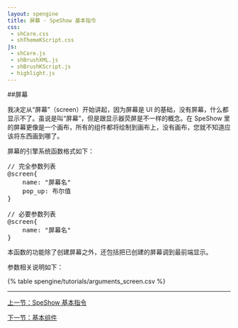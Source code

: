 ```yaml
---
layout: spengine
title: 屏幕 - SpeShow 基本指令
css:
 - shCore.css
 - shThemeKScript.css
js:
 - shCore.js
 - shBrushXML.js
 - shBrushKScript.js
 - highlight.js
---
```


##屏幕

我决定从“屏幕”（screen）开始讲起，因为屏幕是 UI 的基础，没有屏幕，什么都显示不了。虽说是叫“屏幕”，但是跟显示器荧屏是不一样的概念。在 SpeShow 里的屏幕更像是一个画布，所有的组件都将绘制到画布上，没有画布，您就不知道应该将东西画到哪了。

屏幕的引擎系统函数格式如下：

<pre class="brush: ks">
// 完全参数列表
@screen{
	name: "屏幕名"
    pop_up: 布尔值
}

// 必要参数列表
@screen{
	name: "屏幕名"
}
</pre>

本函数的功能除了创建屏幕之外，还包括把已创建的屏幕调到最前端显示。

参数相关说明如下：

{% table spengine/tutorials/arguments_screen.csv %}


**********************************************************************

[上一节：SpeShow 基本指令](tutorial_standard.html)

[下一节：基本组件](tutorial_standard_component.html)
